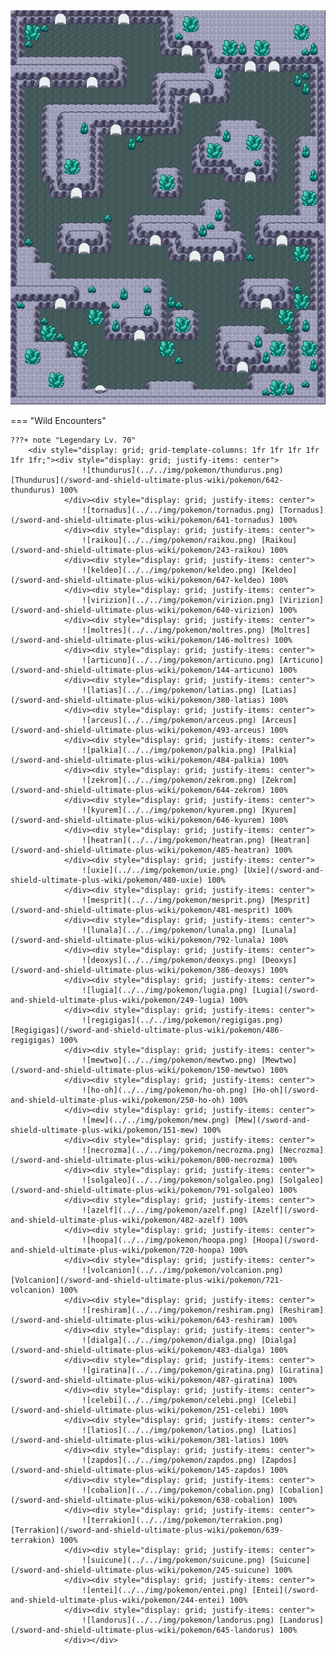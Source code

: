 <img src="../../img/routes/Dynamax Adventure (Crown Tundra).png" alt="Dynamax Adventure (Crown Tundra)"/>

=== "Wild Encounters"


	???+ note "Legendary Lv. 70"
		<div style="display: grid; grid-template-columns: 1fr 1fr 1fr 1fr 1fr 1fr;"><div style="display: grid; justify-items: center">
                    ![thundurus](../../img/pokemon/thundurus.png) [Thundurus](/sword-and-shield-ultimate-plus-wiki/pokemon/642-thundurus) 100%
                </div><div style="display: grid; justify-items: center">
                    ![tornadus](../../img/pokemon/tornadus.png) [Tornadus](/sword-and-shield-ultimate-plus-wiki/pokemon/641-tornadus) 100%
                </div><div style="display: grid; justify-items: center">
                    ![raikou](../../img/pokemon/raikou.png) [Raikou](/sword-and-shield-ultimate-plus-wiki/pokemon/243-raikou) 100%
                </div><div style="display: grid; justify-items: center">
                    ![keldeo](../../img/pokemon/keldeo.png) [Keldeo](/sword-and-shield-ultimate-plus-wiki/pokemon/647-keldeo) 100%
                </div><div style="display: grid; justify-items: center">
                    ![virizion](../../img/pokemon/virizion.png) [Virizion](/sword-and-shield-ultimate-plus-wiki/pokemon/640-virizion) 100%
                </div><div style="display: grid; justify-items: center">
                    ![moltres](../../img/pokemon/moltres.png) [Moltres](/sword-and-shield-ultimate-plus-wiki/pokemon/146-moltres) 100%
                </div><div style="display: grid; justify-items: center">
                    ![articuno](../../img/pokemon/articuno.png) [Articuno](/sword-and-shield-ultimate-plus-wiki/pokemon/144-articuno) 100%
                </div><div style="display: grid; justify-items: center">
                    ![latias](../../img/pokemon/latias.png) [Latias](/sword-and-shield-ultimate-plus-wiki/pokemon/380-latias) 100%
                </div><div style="display: grid; justify-items: center">
                    ![arceus](../../img/pokemon/arceus.png) [Arceus](/sword-and-shield-ultimate-plus-wiki/pokemon/493-arceus) 100%
                </div><div style="display: grid; justify-items: center">
                    ![palkia](../../img/pokemon/palkia.png) [Palkia](/sword-and-shield-ultimate-plus-wiki/pokemon/484-palkia) 100%
                </div><div style="display: grid; justify-items: center">
                    ![zekrom](../../img/pokemon/zekrom.png) [Zekrom](/sword-and-shield-ultimate-plus-wiki/pokemon/644-zekrom) 100%
                </div><div style="display: grid; justify-items: center">
                    ![kyurem](../../img/pokemon/kyurem.png) [Kyurem](/sword-and-shield-ultimate-plus-wiki/pokemon/646-kyurem) 100%
                </div><div style="display: grid; justify-items: center">
                    ![heatran](../../img/pokemon/heatran.png) [Heatran](/sword-and-shield-ultimate-plus-wiki/pokemon/485-heatran) 100%
                </div><div style="display: grid; justify-items: center">
                    ![uxie](../../img/pokemon/uxie.png) [Uxie](/sword-and-shield-ultimate-plus-wiki/pokemon/480-uxie) 100%
                </div><div style="display: grid; justify-items: center">
                    ![mesprit](../../img/pokemon/mesprit.png) [Mesprit](/sword-and-shield-ultimate-plus-wiki/pokemon/481-mesprit) 100%
                </div><div style="display: grid; justify-items: center">
                    ![lunala](../../img/pokemon/lunala.png) [Lunala](/sword-and-shield-ultimate-plus-wiki/pokemon/792-lunala) 100%
                </div><div style="display: grid; justify-items: center">
                    ![deoxys](../../img/pokemon/deoxys.png) [Deoxys](/sword-and-shield-ultimate-plus-wiki/pokemon/386-deoxys) 100%
                </div><div style="display: grid; justify-items: center">
                    ![lugia](../../img/pokemon/lugia.png) [Lugia](/sword-and-shield-ultimate-plus-wiki/pokemon/249-lugia) 100%
                </div><div style="display: grid; justify-items: center">
                    ![regigigas](../../img/pokemon/regigigas.png) [Regigigas](/sword-and-shield-ultimate-plus-wiki/pokemon/486-regigigas) 100%
                </div><div style="display: grid; justify-items: center">
                    ![mewtwo](../../img/pokemon/mewtwo.png) [Mewtwo](/sword-and-shield-ultimate-plus-wiki/pokemon/150-mewtwo) 100%
                </div><div style="display: grid; justify-items: center">
                    ![ho-oh](../../img/pokemon/ho-oh.png) [Ho-oh](/sword-and-shield-ultimate-plus-wiki/pokemon/250-ho-oh) 100%
                </div><div style="display: grid; justify-items: center">
                    ![mew](../../img/pokemon/mew.png) [Mew](/sword-and-shield-ultimate-plus-wiki/pokemon/151-mew) 100%
                </div><div style="display: grid; justify-items: center">
                    ![necrozma](../../img/pokemon/necrozma.png) [Necrozma](/sword-and-shield-ultimate-plus-wiki/pokemon/800-necrozma) 100%
                </div><div style="display: grid; justify-items: center">
                    ![solgaleo](../../img/pokemon/solgaleo.png) [Solgaleo](/sword-and-shield-ultimate-plus-wiki/pokemon/791-solgaleo) 100%
                </div><div style="display: grid; justify-items: center">
                    ![azelf](../../img/pokemon/azelf.png) [Azelf](/sword-and-shield-ultimate-plus-wiki/pokemon/482-azelf) 100%
                </div><div style="display: grid; justify-items: center">
                    ![hoopa](../../img/pokemon/hoopa.png) [Hoopa](/sword-and-shield-ultimate-plus-wiki/pokemon/720-hoopa) 100%
                </div><div style="display: grid; justify-items: center">
                    ![volcanion](../../img/pokemon/volcanion.png) [Volcanion](/sword-and-shield-ultimate-plus-wiki/pokemon/721-volcanion) 100%
                </div><div style="display: grid; justify-items: center">
                    ![reshiram](../../img/pokemon/reshiram.png) [Reshiram](/sword-and-shield-ultimate-plus-wiki/pokemon/643-reshiram) 100%
                </div><div style="display: grid; justify-items: center">
                    ![dialga](../../img/pokemon/dialga.png) [Dialga](/sword-and-shield-ultimate-plus-wiki/pokemon/483-dialga) 100%
                </div><div style="display: grid; justify-items: center">
                    ![giratina](../../img/pokemon/giratina.png) [Giratina](/sword-and-shield-ultimate-plus-wiki/pokemon/487-giratina) 100%
                </div><div style="display: grid; justify-items: center">
                    ![celebi](../../img/pokemon/celebi.png) [Celebi](/sword-and-shield-ultimate-plus-wiki/pokemon/251-celebi) 100%
                </div><div style="display: grid; justify-items: center">
                    ![latios](../../img/pokemon/latios.png) [Latios](/sword-and-shield-ultimate-plus-wiki/pokemon/381-latios) 100%
                </div><div style="display: grid; justify-items: center">
                    ![zapdos](../../img/pokemon/zapdos.png) [Zapdos](/sword-and-shield-ultimate-plus-wiki/pokemon/145-zapdos) 100%
                </div><div style="display: grid; justify-items: center">
                    ![cobalion](../../img/pokemon/cobalion.png) [Cobalion](/sword-and-shield-ultimate-plus-wiki/pokemon/638-cobalion) 100%
                </div><div style="display: grid; justify-items: center">
                    ![terrakion](../../img/pokemon/terrakion.png) [Terrakion](/sword-and-shield-ultimate-plus-wiki/pokemon/639-terrakion) 100%
                </div><div style="display: grid; justify-items: center">
                    ![suicune](../../img/pokemon/suicune.png) [Suicune](/sword-and-shield-ultimate-plus-wiki/pokemon/245-suicune) 100%
                </div><div style="display: grid; justify-items: center">
                    ![entei](../../img/pokemon/entei.png) [Entei](/sword-and-shield-ultimate-plus-wiki/pokemon/244-entei) 100%
                </div><div style="display: grid; justify-items: center">
                    ![landorus](../../img/pokemon/landorus.png) [Landorus](/sword-and-shield-ultimate-plus-wiki/pokemon/645-landorus) 100%
                </div></div>



